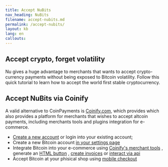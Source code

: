 ```yaml
---
title: Accept NuBits
nav_heading: NuBits
filename: accept-nubits.md
permalink: /accept-nubits/
layout: kb
lang: en
callouts:
---
```


## Accept crypto, forget volatility
Nu gives a huge advantage to merchants that wants to accept crypto-currency payments without being exposed to Bitcoin volatility. Follow this quick tutorial to learn how to accept the world first stable cryptocurrency. 

## Accept NuBits via Coinify

A valid alternative to CoinPayments is [Coinify.com](https://coinify.com/), which provides which also provides a platform for merchants that wishes to accept altcoin payments, including merchants tools and plugins integration for e-commerce.

 - [Create a new account](https://coinify.com/signup/now)  or login into your existing account;
 - Create a new Bitcoin account  [in your settings page](https://www.coinify.com/merchant/accounts)
 - Integrate  Bitcoin into your e-commerce using [Coinify's merchant tools](https://www.coinify.com/merchant/plugins) , generate an [HTML button](https://www.coinify.com/merchant/tools) , [create invoices](https://www.coinify.com/invoicest) or [interact via api](https://www.coinify.com/merchant/api)
 - Accept Bitcoin at your phisical shop using [mobile checkout](https://www.coinify.com/merchant/mobile_checkout)


